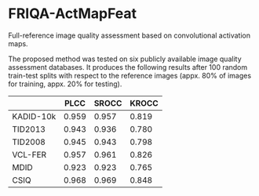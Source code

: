 # FRIQA-ActMapFeat
Full-reference image quality assessment based on convolutional activation maps.

The proposed method was tested on six publicly available image quality assessment databases. It produces the following results after 100 random train-test splits with respect to the reference images (appx. 80% of images for training, appx. 20% for testing).

|                |PLCC      |SROCC     |KROCC     |
|----------------|----------|----------|----------|
|KADID-10k       |0.959     |0.957     |0.819     |
|TID2013         |0.943     |0.936     |0.780     |
|TID2008         |0.945     |0.943     |0.798     |
|VCL-FER         |0.957     |0.961     |0.826     |
|MDID            |0.923     |0.923     |0.765     |
|CSIQ            |0.968     |0.969     |0.848     |
